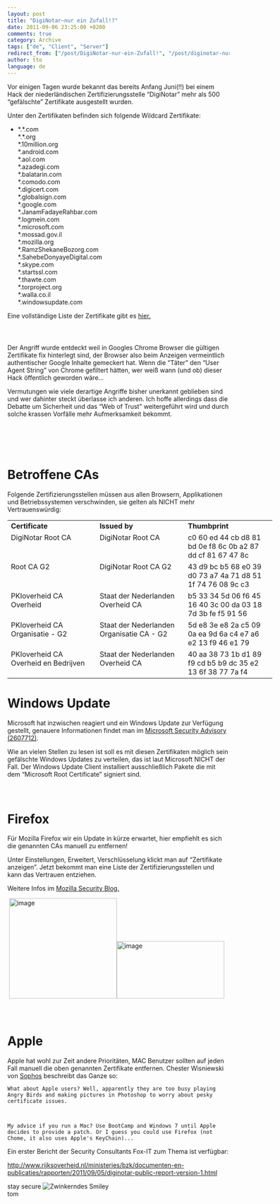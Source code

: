 ```yaml
---
layout: post
title: "DigiNotar–nur ein Zufall!?"
date: 2011-09-06 23:25:00 +0200
comments: true
category: Archive
tags: ["de", "Client", "Server"]
redirect_from: ["/post/DigiNotar-nur-ein-Zufall!", "/post/diginotar-nur-ein-zufall!"]
author: tto
language: de
---
```

<!-- more -->
<p>Vor einigen Tagen wurde bekannt das bereits Anfang Juni(!!) bei einem Hack der niederl&auml;ndischen Zertifizierungsstelle &ldquo;DigiNotar&rdquo; mehr als 500 &ldquo;gef&auml;lschte&rdquo; Zertifikate ausgestellt wurden.</p>
<p>Unter den Zertifikaten befinden sich folgende Wildcard Zertifikate:</p>
<ul>
<li>*.*.com <br />*.*.org <br />*.10million.org <br />*.android.com <br />*.aol.com <br />*.azadegi.com <br />*.balatarin.com <br />*.comodo.com <br />*.digicert.com <br />*.globalsign.com <br />*.google.com <br />*.JanamFadayeRahbar.com <br />*.logmein.com <br />*.microsoft.com <br />*.mossad.gov.il <br />*.mozilla.org <br />*.RamzShekaneBozorg.com <br />*.SahebeDonyayeDigital.com <br />*.skype.com <br />*.startssl.com <br />*.thawte.com <br />*.torproject.org <br />*.walla.co.il <br />*.windowsupdate.com</li>
</ul>
<p>Eine vollst&auml;ndige Liste der Zertifikate gibt es <a href="https://blog.torproject.org/blog/diginotar-damage-disclosure" target="_blank">hier.</a></p>
<h4>&nbsp;</h4>
<p>Der Angriff wurde entdeckt weil in Googles Chrome Browser die g&uuml;ltigen Zertifikate fix hinterlegt sind, der Browser also beim Anzeigen vermeintlich authentischer Google Inhalte gemeckert hat. Wenn die &ldquo;T&auml;ter&rdquo; den &ldquo;User Agent String&rdquo; von Chrome gefiltert h&auml;tten, wer wei&szlig; wann (und ob) dieser Hack &ouml;ffentlich geworden w&auml;re&hellip;</p>
<p>Vermutungen wie viele derartige Angriffe bisher unerkannt geblieben sind und wer dahinter steckt &uuml;berlasse ich anderen. Ich hoffe allerdings dass die Debatte um Sicherheit und das &ldquo;Web of Trust&rdquo; weitergef&uuml;hrt wird und durch solche krassen Vorf&auml;lle mehr Aufmerksamkeit bekommt.</p>
<h4>&nbsp;</h4>
<h4>&nbsp;</h4>
<h1>Betroffene CAs</h1>
<p>Folgende Zertifizierungsstellen m&uuml;ssen aus allen Browsern, Applikationen und Betriebssystemen verschwinden, sie gelten als NICHT mehr Vertrauensw&uuml;rdig:</p>
<table style="width: 601px;" border="0" cellspacing="0" cellpadding="2">
<tbody>
<tr>
<td valign="top" width="201"><strong>Certificate</strong></td>
<td valign="top" width="199"><strong>Issued by</strong></td>
<td valign="top" width="199"><strong>Thumbprint</strong></td>
</tr>
<tr>
<td valign="top" width="201">DigiNotar Root CA</td>
<td valign="top" width="199">DigiNotar Root CA</td>
<td valign="top" width="199">c0 60 ed 44 cb d8 81 bd 0e f8 6c 0b a2 87 dd cf 81 67 47 8c</td>
</tr>
<tr>
<td valign="top" width="201">Root CA G2</td>
<td valign="top" width="199">DigiNotar Root CA G2</td>
<td valign="top" width="199">43 d9 bc b5 68 e0 39 d0 73 a7 4a 71 d8 51 1f 74 76 08 9c c3</td>
</tr>
<tr>
<td valign="top" width="201">PKIoverheid CA Overheid</td>
<td valign="top" width="199">Staat der Nederlanden Overheid CA</td>
<td valign="top" width="199">b5 33 34 5d 06 f6 45 16 40 3c 00 da 03 18 7d 3b fe f5 91 56</td>
</tr>
<tr>
<td valign="top" width="201">PKIoverheid CA Organisatie - G2</td>
<td valign="top" width="199">Staat der Nederlanden Organisatie CA - G2</td>
<td valign="top" width="199">5d e8 3e e8 2a c5 09 0a ea 9d 6a c4 e7 a6 e2 13 f9 46 e1 79</td>
</tr>
<tr>
<td valign="top" width="201">PKIoverheid CA Overheid en Bedrijven</td>
<td valign="top" width="199">Staat der Nederlanden Overheid CA</td>
<td valign="top" width="199">40 aa 38 73 1b d1 89 f9 cd b5 b9 dc 35 e2 13 6f 38 77 7a f4</td>
</tr>
</tbody>
</table>
<h1>Windows Update</h1>
<p>Microsoft hat inzwischen reagiert und ein Windows Update zur Verf&uuml;gung gestellt, genauere Informationen findet man im <a href="http://www.microsoft.com/technet/security/advisory/2607712.mspx" target="_blank">Microsoft Security Advisory (2607712)</a>.</p>
<p>Wie an vielen Stellen zu lesen ist soll es mit diesen Zertifikaten m&ouml;glich sein gef&auml;lschte Windows Updates zu verteilen, das ist laut Microsoft NICHT der Fall. Der Windows Update Client installiert ausschlie&szlig;lich Pakete die mit dem &ldquo;Microsoft Root Certificate&rdquo; signiert sind.</p>
<h4>&nbsp;</h4>
<h1>Firefox</h1>
<p>F&uuml;r Mozilla Firefox wir ein Update in k&uuml;rze erwartet, hier empfiehlt es sich die genannten CAs manuell zu entfernen!</p>
<p>Unter Einstellungen, Erweitert, Verschl&uuml;sselung klickt man auf &ldquo;Zertifikate anzeigen&rdquo;. Jetzt bekommt man eine Liste der Zertifizierungsstellen und kann das Vertrauen entziehen.</p>
<p>Weitere Infos im <a href="http://blog.mozilla.com/security/2011/08/29/fraudulent-google-com-certificate/" target="_blank">Mozilla Security Blog.</a></p>
<p>&nbsp;<a href="/assets/archive/image_340.png"><img style="background-image: none; padding-left: 0px; padding-right: 0px; display: inline; padding-top: 0px; border-width: 0px;" title="image" src="/assets/archive/image_thumb_338.png" alt="image" width="244" height="227" border="0" /></a><a href="/assets/archive/image_341.png"><img style="background-image: none; padding-left: 0px; padding-right: 0px; display: inline; padding-top: 0px; border-width: 0px;" title="image" src="/assets/archive/image_thumb_339.png" alt="image" width="244" height="130" border="0" /></a></p>
<h4>&nbsp;</h4>
<h1>Apple</h1>
<p>Apple hat wohl zur Zeit andere Priorit&auml;ten, MAC Benutzer sollten auf jeden Fall manuell die oben genannten Zertifikate entfernen. Chester Wisniewski von <a href="http://nakedsecurity.sophos.com" target="_blank">Sophos</a> beschreibt das Ganze so:</p>
<p><code>What about Apple users? Well, apparently they are too busy playing Angry Birds and making pictures in Photoshop to worry about pesky certificate issues.</p>
<p>My advice if you run a Mac? Use BootCamp and Windows 7 until Apple decides to provide a patch. Or I guess you could use Firefox (not Chome, it also uses Apple's KeyChain)...</code></p>
<p>Ein erster Bericht der Security Consultants Fox-IT zum Thema ist verf&uuml;gbar:</p>
<p><a title="http://www.rijksoverheid.nl/ministeries/bzk/documenten-en-publicaties/rapporten/2011/09/05/diginotar-public-report-version-1.html" href="http://www.rijksoverheid.nl/ministeries/bzk/documenten-en-publicaties/rapporten/2011/09/05/diginotar-public-report-version-1.html">http://www.rijksoverheid.nl/ministeries/bzk/documenten-en-publicaties/rapporten/2011/09/05/diginotar-public-report-version-1.html</a></p>
<p>stay secure <img class="wlEmoticon wlEmoticon-winkingsmile" src="/assets/archive/wlEmoticon-winkingsmile.png" alt="Zwinkerndes Smiley" /> <br />tom</p>

